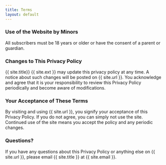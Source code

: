 ```yaml
--- 
title: Terms
layout: default
---
```


### Use of the Website by Minors
All subscribers must be 18 years or older or have the consent of a parent or guardian.

### Changes to This Privacy Policy
{{ site.title}} {{ site.ext }} may update this privacy policy at any time. A notice about such changes will be posted on {{ site.url }}. You acknowledge and agree that it is your responsibility to review this Privacy Policy periodically and become aware of modifications.

### Your Acceptance of These Terms
By visiting and using {{ site.url }}, you signify your acceptance of this Privacy Policy. If you do not agree, you can simply not use the site. Continued use of the site means you accept the policy and any periodic changes.

### Questions?
If you have any questions about this Privacy Policy or anything else on {{ site.url }}, please email {{ site.title }} at {{ site.email }}.